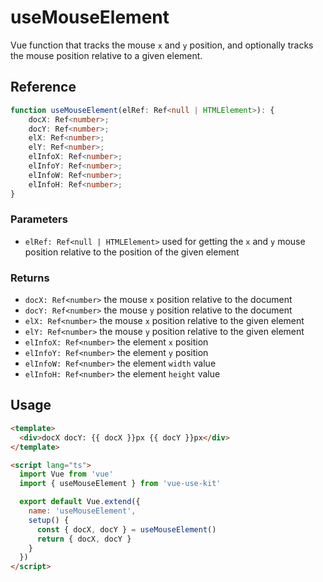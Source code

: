 # useMouseElement

Vue function that tracks the mouse `x` and `y` position,
and optionally tracks the mouse position relative to a given element.

## Reference

```typescript
function useMouseElement(elRef: Ref<null | HTMLElement>): {
    docX: Ref<number>;
    docY: Ref<number>;
    elX: Ref<number>;
    elY: Ref<number>;
    elInfoX: Ref<number>;
    elInfoY: Ref<number>;
    elInfoW: Ref<number>;
    elInfoH: Ref<number>;
}
```

### Parameters

- `elRef: Ref<null | HTMLElement>` used for getting the `x` and `y` mouse position relative to the position of the given element

### Returns

- `docX: Ref<number>` the mouse `x` position relative to the document
- `docY: Ref<number>` the mouse `y` position relative to the document
- `elX: Ref<number>` the mouse `x` position relative to the given element
- `elY: Ref<number>` the mouse `y` position relative to the given element
- `elInfoX: Ref<number>` the element `x` position
- `elInfoY: Ref<number>` the element `y` position
- `elInfoW: Ref<number>` the element `width` value
- `elInfoH: Ref<number>` the element `height` value

## Usage

```html
<template>
  <div>docX docY: {{ docX }}px {{ docY }}px</div>
</template>

<script lang="ts">
  import Vue from 'vue'
  import { useMouseElement } from 'vue-use-kit'

  export default Vue.extend({
    name: 'useMouseElement',
    setup() {
      const { docX, docY } = useMouseElement()
      return { docX, docY }
    }
  })
</script>
```
